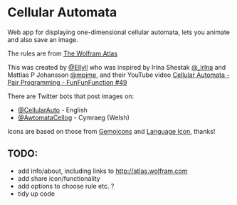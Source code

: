 # Cellular Automata
Web app for displaying one-dimensional cellular automata, lets you animate and also save an image.

The rules are from [The Wolfram Atlas](http://atlas.wolfram.com/TOC/TOC_200.html)

This was created by [@Ellyll](https://twitter.com/Ellyll) who was inspired by Irina Shestak [@_lrlna](https://twitter.com/_lrlna) and Mattias P Johansson [@mpjme](https://twitter.com/mpjme),
and their YouTube video [Cellular Automata - Pair Programming - FunFunFunction #49](https://www.youtube.com/watch?v=bc-fVdbjAwk&t=2603s)

There are Twitter bots that post images on:
* [@CellularAuto](https://twitter.com/CellularAuto) - English
* [@AwtomataCellog](https://twitter.com/AwtomataCellog) - Cymraeg (Welsh)

Icons are based on those from [Gemoicons](http://geomicons.com/) and [Language Icon](http://www.languageicon.org/), thanks!

## TODO:
* add info/about, including links to http://atlas.wolfram.com
* add share icon/functionality
* add options to choose rule etc. ?
* tidy up code
